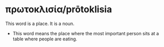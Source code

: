 # πρωτοκλισία/prōtoklisia
This word is a place. It is a noun.
* This word means the place where the most important person sits at a table where people are eating.
